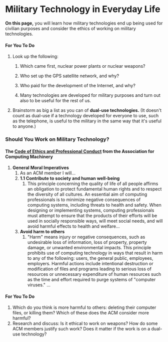 # Military Technology in Everyday Life

**On this page,** you will learn how military technologies end up being used for civilian purposes and consider the ethics of working on military technologies.

#### For You To Do

1. Look up the following:

   1. Which came first, nuclear power plants or nuclear weapons?

   2. Who set up the GPS satellite network, and why?

   3. Who paid for the development of the Internet, and why?

   4. Many technologies are developed for military purposes and turn out also to be useful for the rest of us.

2. Brainstorm as big a list as you can of **dual-use technologies.** \(It doesn't count as dual-use if a technology developed for everyone to use, such as the telephone, is useful to the military in the same way that it's useful to anyone.\)

### Should You Work on Military Technology?

#### The [Code of Ethics and Professional Conduct](http://www.acm.org/about-acm/acm-code-of-ethics-and-professional-conduct) from the Association for Computing Machinery

1. **General Moral Imperatives**
   1. As an ACM member I will...
   2. **1.1 Contribute to society and human well-being**
      1. This principle concerning the quality of life of all people affirms an obligation to protect fundamental human rights and to respect the diversity of all cultures. An essential aim of computing professionals is to minimize negative consequences of computing systems, including threats to health and safety. When designing or implementing systems, computing professionals must attempt to ensure that the products of their efforts will be used in socially responsible ways, will meet social needs, and will avoid harmful effects to health and welfare...
   3. **Avoid harm to others**
      1. "Harm" means injury or negative consequences, such as undesirable loss of information, loss of property, property damage, or unwanted environmental impacts. This principle prohibits use of computing technology in ways that result in harm to any of the following: users, the general public, employees, employers. Harmful actions include intentional destruction or modification of files and programs leading to serious loss of resources or unnecessary expenditure of human resources such as the time and effort required to purge systems of "computer viruses." ...

#### For You To Do

1. Which do you think is more harmful to others: deleting their computer files, or killing them? Which of these does the ACM consider more harmful?
2. Research and discuss: Is it ethical to work on weapons? How do some ACM members justify such work? Does it matter if the work is on a dual-use technology?



